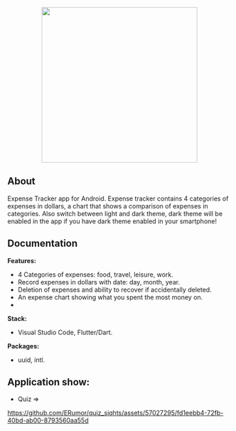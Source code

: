 <p align="center">
      <img src="assets/images/quiz-logo.png" width="350">
</p>

## About

Expense Tracker app for Android. Expense tracker contains 4 categories of expenses in dollars, a chart that shows a comparison of expenses in categories. Also switch between light and dark theme, dark theme will be enabled in the app if you have dark theme enabled in your smartphone!

## Documentation

**Features:**
- 4 Categories of expenses: food, travel, leisure, work.
- Record expenses in dollars with date: day, month, year.
- Deletion of expenses and ability to recover if accidentally deleted.
- An expense chart showing what you spent the most money on.
- 

**Stack:**
- Visual Studio Code, Flutter/Dart. 

**Packages:** 
- uuid, intl.

## Application show:

- Quiz =>

https://github.com/ERumor/quiz_siqhts/assets/57027295/fd1eebb4-72fb-40bd-ab00-8793560aa55d
